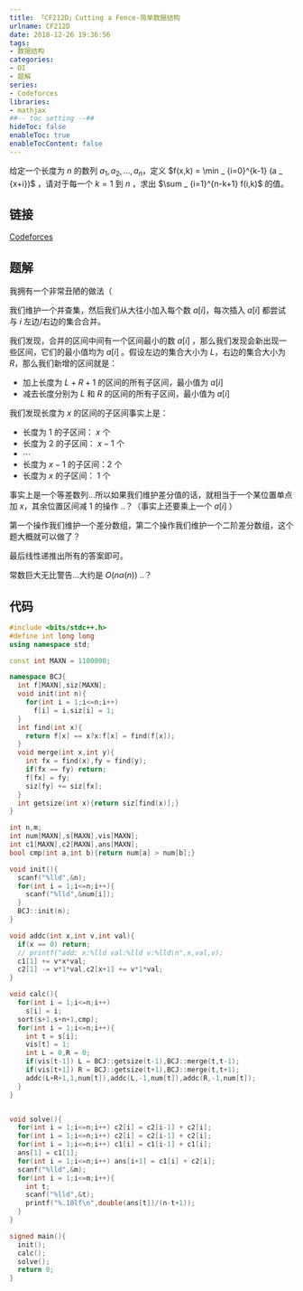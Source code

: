 ```yaml
---
title: 「CF212D」Cutting a Fence-简单数据结构
urlname: CF212D
date: 2018-12-26 19:36:56
tags:
- 数据结构
categories: 
- OI
- 题解
series:
- Codeforces
libraries:
- mathjax 
##-- toc setting --##
hideToc: false
enableToc: true
enableTocContent: false
---
```


给定一个长度为 $n$ 的数列 $a_1,a_2,...,a_n$，定义 $f(x,k) = \min _ {i=0}^{k-1} (a _ {x+i})$ ，请对于每一个 $k = 1$ 到 $n$ ，求出 $\sum _ {i=1}^{n-k+1} f(i,k)$ 的值。

<!--more-->

## 链接

[Codeforces](https://codeforces.com/problemset/problem/212/D)

## 题解

我拥有一个非常丑陋的做法（

我们维护一个并查集，然后我们从大往小加入每个数 $a[i]$，每次插入 $a[i]$ 都尝试与 $i$ 左边/右边的集合合并。

我们发现，合并的区间中间有一个区间最小的数 $a[i]$ ，那么我们发现会新出现一些区间，它们的最小值均为 $a[i]$ 。假设左边的集合大小为 $L$，右边的集合大小为 $R$，那么我们新增的区间就是：

+ 加上长度为 $L+R+1$ 的区间的所有子区间，最小值为 $a[i]$
+ 减去长度分别为 $L$ 和 $R$ 的区间的所有子区间，最小值为 $a[i]$

我们发现长度为 $x$ 的区间的子区间事实上是：

+ 长度为 $1$ 的子区间： $x$ 个
+ 长度为 $2$ 的子区间： $x-1$ 个
+ $\cdots$
+ 长度为 $x-1$ 的子区间：$2$ 个
+ 长度为 $x$ 的子区间： $1$ 个


事实上是一个等差数列...所以如果我们维护差分值的话，就相当于一个某位置单点加 $x$，其余位置区间减 $1$ 的操作 ..？（事实上还要乘上一个 $a[i]$ ）

第一个操作我们维护一个差分数组，第二个操作我们维护一个二阶差分数组，这个题大概就可以做了？

最后线性递推出所有的答案即可。

常数巨大无比警告...大约是 $O(n \alpha(n))$ ..？

## 代码



```cpp
#include <bits/stdc++.h>
#define int long long
using namespace std;

const int MAXN = 1100000;

namespace BCJ{
  int f[MAXN],siz[MAXN];
  void init(int n){
    for(int i = 1;i<=n;i++)
      f[i] = i,siz[i] = 1;
  }
  int find(int x){
    return f[x] == x?x:f[x] = find(f[x]);
  }
  void merge(int x,int y){
    int fx = find(x),fy = find(y);
    if(fx == fy) return;
    f[fx] = fy;
    siz[fy] += siz[fx];
  }
  int getsize(int x){return siz[find(x)];}
}

int n,m;
int num[MAXN],s[MAXN],vis[MAXN];
int c1[MAXN],c2[MAXN],ans[MAXN];
bool cmp(int a,int b){return num[a] > num[b];}

void init(){
  scanf("%lld",&n);
  for(int i = 1;i<=n;i++){
    scanf("%lld",&num[i]);
  }
  BCJ::init(n);
}

void addc(int x,int v,int val){
  if(x == 0) return;
  // printf("add: x:%lld val:%lld v:%lld\n",x,val,v);
  c1[1] += v*x*val;
  c2[1] -= v*1*val,c2[x+1] += v*1*val;
}

void calc(){
  for(int i = 1;i<=n;i++)
    s[i] = i;
  sort(s+1,s+n+1,cmp);
  for(int i = 1;i<=n;i++){
    int t = s[i];
    vis[t] = 1;
    int L = 0,R = 0;
    if(vis[t-1]) L = BCJ::getsize(t-1),BCJ::merge(t,t-1);
    if(vis[t+1]) R = BCJ::getsize(t+1),BCJ::merge(t,t+1);
    addc(L+R+1,1,num[t]),addc(L,-1,num[t]),addc(R,-1,num[t]);
  }
}


void solve(){
  for(int i = 1;i<=n;i++) c2[i] = c2[i-1] + c2[i];
  for(int i = 1;i<=n;i++) c2[i] = c2[i-1] + c2[i];
  for(int i = 1;i<=n;i++) c1[i] = c1[i-1] + c1[i];
  ans[1] = c1[1];
  for(int i = 1;i<=n;i++) ans[i+1] = c1[i] + c2[i];
  scanf("%lld",&m);
  for(int i = 1;i<=m;i++){
    int t;
    scanf("%lld",&t);
    printf("%.10lf\n",double(ans[t])/(n-t+1));
  }
}

signed main(){
  init();
  calc();
  solve();
  return 0;
}
```


